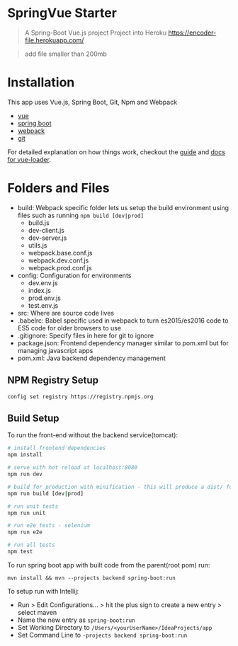 # SpringVue Starter

> A Spring-Boot Vue.js project
> Project into Heroku
>https://encoder-file.herokuapp.com/

>add file smaller than 200mb 

# Installation

This app uses Vue.js, Spring Boot, Git, Npm and Webpack

* [vue](https://vuejs.org/)
* [spring boot](https://spring.io/guides/gs/spring-boot/)
* [webpack](https://webpack.js.org/)
* [git](https://git-scm.com/)

For detailed explanation on how things work, checkout the [guide](http://vuejs-templates.github.io/webpack/) and [docs for vue-loader](http://vuejs.github.io/vue-loader).

# Folders and Files
* build: Webpack specific folder lets us setup the build environment using files such as running ```npm build [dev|prod]```
   * build.js
   * dev-client.js
   * dev-server.js
   * utils.js
   * webpack.base.conf.js
   * webpack.dev.conf.js
   * webpack.prod.conf.js
* config: Configuration for environments
   * dev.env.js
   * index.js
   * prod.env.js
   * test.env.js
* src: Where are source code lives
* .babelrc: Babel specific used in webpack to turn es2015/es2016 code to ES5 code for older browsers to use
* .gitignore: Specify files in here for git to ignore
* package.json: Frontend dependency manager similar to pom.xml but for managing javascript apps
* pom.xml: Java backend dependency management

## NPM Registry Setup
```
config set registry https://registry.npmjs.org
```

## Build Setup

To run the front-end without the backend service(tomcat):

``` bash
# install frontend dependencies
npm install

# serve with hot reload at localhost:8080
npm run dev

# build for production with minification - this will produce a dist/ folder.
npm run build [dev|prod]

# run unit tests
npm run unit

# run e2e tests - selenium
npm run e2e

# run all tests
npm test
```

To run spring boot app with built code from the parent(root pom) run:
```
mvn install && mvn --projects backend spring-boot:run
```


To setup run with Intellij:

* Run > Edit Configurations... > hit the plus sign to create a new entry > select maven 
* Name the new entry as ```spring-boot:run```
* Set Working Directory to ```/Users/<yourUserName>/IdeaProjects/app```
* Set Command Line to ```-projects backend spring-boot:run```

